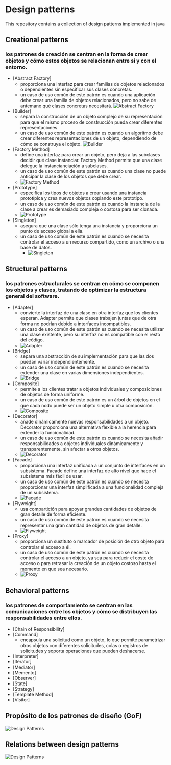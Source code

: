 # Design patterns
This repository contains a collection of design patterns implemented in java

## Creational patterns 
### los patrones de creación se centran en la forma de crear objetos y cómo estos objetos se relacionan entre sí y con el entorno.
* [Abstract Factory]
  * proporciona una interfaz para crear familias de objetos relacionados o dependientes sin especificar sus clases concretas.
  * un caso de uso común de este patrón es cuando una aplicación debe crear una familia de objetos relacionados, pero no sabe de antemano qué clases concretas necesitará.
  ![Abstract Factory](images/abstractfactory.png)
* [Builder]
  * separa la construcción de un objeto complejo de su representación para que el mismo proceso de construcción pueda crear diferentes representaciones.
  * un caso de uso común de este patrón es cuando un algoritmo debe crear diferentes representaciones de un objeto, dependiendo de cómo se construya el objeto.
  ![Builder](images/builder.png)
* [Factory Method]
  * define una interfaz para crear un objeto, pero deja a las subclases decidir qué clase instanciar. Factory Method permite que una clase delegue la instancianciación a subclases.
  * un caso de uso común de este patrón es cuando una clase no puede anticipar la clase de los objetos que debe crear.
  * ![Factory Method](images/factoryMethod.png)
* [Prototype]
  * especifica los tipos de objetos a crear usando una instancia prototípica y crea nuevos objetos copiando este prototipo.
  * un caso de uso común de este patrón es cuando la instancia de la clase a crear es demasiado compleja o costosa para ser clonada.
  * ![Prototype](images/prototype.png)
* [Singleton]
  * asegura que una clase sólo tenga una instancia y proporciona un punto de acceso global a ella.
  * un caso de uso común de este patrón es cuando se necesita controlar el acceso a un recurso compartido, como un archivo o una base de datos.
    * ![Singleton](images/singleton.png)
## Structural patterns
### los patrones estructurales se centran en cómo se componen los objetos y clases, tratando de optimizar la estructura general del software.
* [Adapter]
  * convierte la interfaz de una clase en otra interfaz que los clientes esperan. Adapter permite que clases trabajen juntas que de otra forma no podrían debido a interfaces incompatibles.
  * un caso de uso común de este patrón es cuando se necesita utilizar una clase existente, pero su interfaz no es compatible con el resto del código.
  * ![Adapter](images/adapter.png)
* [Bridge]
  * separa una abstracción de su implementación para que las dos puedan variar independientemente.
  * un caso de uso común de este patrón es cuando se necesita extender una clase en varias dimensiones independientes.
  * ![Bridge](images/bridge.png)
* [Composite]
  * permite a los clientes tratar a objetos individuales y composiciones de objetos de forma uniforme.
  * un caso de uso común de este patrón es un árbol de objetos en el que cada nodo puede ser un objeto simple u otra composición.
  * ![Composite](images/composite.png)
* [Decorator]
  * añade dinámicamente nuevas responsabilidades a un objeto. Decorator proporciona una alternativa flexible a la herencia para extender la funcionalidad.
  * un caso de uso común de este patrón es cuando se necesita añadir responsabilidades a objetos individuales dinámicamente y transparentemente, sin afectar a otros objetos.
  * ![Decorator](images/decorator.png)
* [Facade]
  * proporciona una interfaz unificada a un conjunto de interfaces en un subsistema. Facade define una interfaz de alto nivel que hace el subsistema más fácil de usar.
  * un caso de uso común de este patrón es cuando se necesita proporcionar una interfaz simplificada a una funcionalidad compleja de un subsistema.
  * ![Facade](images/facade.png)
* [Flyweight]
  * usa compartición para apoyar grandes cantidades de objetos de gran detalle de forma eficiente.
  * un caso de uso común de este patrón es cuando se necesita representar una gran cantidad de objetos de gran detalle.
  * ![Flyweight](images/flyweight.png)
* [Proxy]
  * proporciona un sustituto o marcador de posición de otro objeto para controlar el acceso a él.
  * un caso de uso común de este patrón es cuando se necesita controlar el acceso a un objeto, ya sea para reducir el coste de acceso o para retrasar la creación de un objeto costoso hasta el momento en que sea necesario.
  * ![Proxy](images/proxy.png)

## Behavioral patterns
### los patrones de comportamiento se centran en las comunicaciones entre los objetos y cómo se distribuyen las responsabilidades entre ellos.
* [Chain of Responsibility]
* [Command]
  * encapsula una solicitud como un objeto, lo que permite parametrizar otros objetos con diferentes solicitudes, colas o registros de solicitudes y soporta operaciones que pueden deshacerse.
* [Interpreter]
* [Iterator]
* [Mediator]
* [Memento]
* [Observer]
* [State]
* [Strategy]
* [Template Method]
* [Visitor]

## Propósito de los patrones de diseño (GoF)
![Design Patterns](images/relations_one.png)
## Relations between design patterns
![Design Patterns](images/relations_two.png)